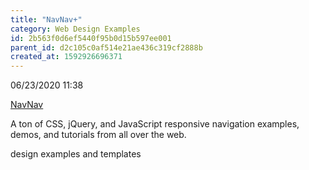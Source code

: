 ```yaml
---
title: "NavNav+"
category: Web Design Examples
id: 2b563f0d6ef5440f95b0d15b597ee001
parent_id: d2c105c0af514e21ae436c319cf2888b
created_at: 1592926696371
---
```


06/23/2020 11:38

[NavNav](https://navnav.co/)


A ton of CSS, jQuery, and JavaScript responsive navigation examples, demos, and tutorials from all over the web.

design examples and templates
    